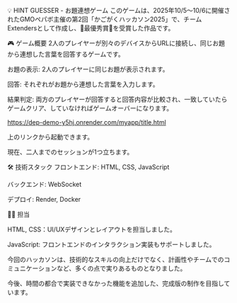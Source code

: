 
💡 HINT GUESSER - お題連想ゲーム
このゲームは、2025年10/5〜10/6に開催されたGMOペパボ主催の第2回「かごがくハッカソン2025」で、チームExtendersとして作成し、🎉最優秀賞🎉を受賞した作品です。


🎮 ゲーム概要
2人のプレイヤーが別々のデバイスからURLに接続し、同じお題から連想した言葉を回答するゲームです。

お題の表示: 2人のプレイヤーに同じお題が表示されます。

回答: それぞれがお題から連想した言葉を入力します。

結果判定: 両方のプレイヤーが回答すると回答内容が比較され、一致していたらゲームクリア、していなければゲームオーバーになります。

https://dep-demo-y5hj.onrender.com/myapp/title.html

上のリンクから起動できます。

現在、二人までのセッションが1つ立ちます。

🛠️ 技術スタック
フロントエンド: HTML, CSS, JavaScript

バックエンド: WebSocket

デプロイ: Render, Docker

🧑‍💻 担当

HTML, CSS：UI/UXデザインとレイアウトを担当しました。

JavaScript: フロントエンドのインタラクション実装もサポートしました。


今回のハッカソンは、技術的なスキルの向上だけでなく、計画性やチームでのコミュニケーションなど、多くの点で実りあるものとなりました。

今後、時間の都合で実装できなかった機能を追加した、完成版の制作を目指しています。
